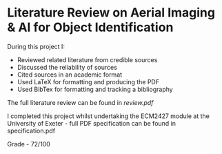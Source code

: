 # Literature Review on Aerial Imaging & AI for Object Identification

During this project I:
* Reviewed related literature from credible sources
* Discussed the reliability of sources
* Cited sources in an academic format
* Used LaTeX for formatting and producing the PDF
* Used BibTex for formatting and tracking a bibliography

The full literature review can be found in *review.pdf*

I completed this project whilst undertaking the ECM2427 module at the University of Exeter - full PDF specification can be found in specification.pdf

Grade - 72/100
